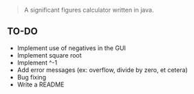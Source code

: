 > A significant figures calculator written in java.

## TO-DO

- Implement use of negatives in the GUI
- Implement square root
- Implement ^-1
- Add error messages (ex: overflow, divide by zero, et cetera)
- Bug fixing
- Write a README
